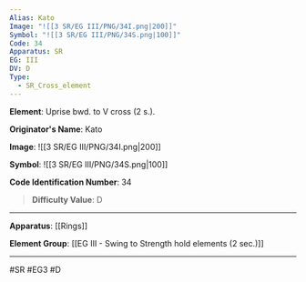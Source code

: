 ```yaml
---
Alias: Kato
Image: "![[3 SR/EG III/PNG/34I.png|200]]"
Symbol: "![[3 SR/EG III/PNG/34S.png|100]]"
Code: 34
Apparatus: SR
EG: III
DV: D
Type:
  - SR_Cross_element
---
```

**Element**: Uprise bwd. to V cross (2 s.).

**Originator's Name**: Kato

**Image**:
![[3 SR/EG III/PNG/34I.png|200]]

**Symbol**:
![[3 SR/EG III/PNG/34S.png|100]]

**Code Identification Number**: 34

>**Difficulty Value**: D

___
**Apparatus**: [[Rings]]

**Element Group**: [[EG III - Swing to Strength hold elements (2 sec.)]]
___
#SR #EG3 #D

